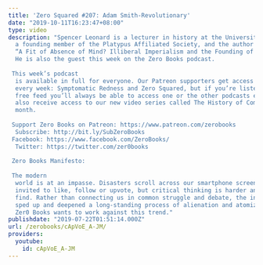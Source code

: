 ```yaml
---
title: 'Zero Squared #207: Adam Smith-Revolutionary'
date: "2019-10-11T16:23:47+08:00"
type: video
description: "Spencer Leonard is a lecturer in history at the University of Tennessee,
  a founding member of the Platypus Affiliated Society, and the author of the book
  “A Fit of Absence of Mind? Illiberal Imperialism and the Founding of British India.”
  He is also the guest this week on the Zero Books podcast.   This week’s podcast
  is available in full for everyone. Our Patreon supporters get access to two podcasts
  every week: Symptomatic Redness and Zero Squared, but if you’re listening on our
  free feed you’ll always be able to access one or the other podcasts each week. Patrons
  also receive access to our new video series called The History of Communism every
  month.   Support Zero Books on Patreon: https://www.patreon.com/zerobooks
  Subscribe: http://bit.ly/SubZeroBooks Facebook: https://www.facebook.com/ZeroBooks/
  Twitter: https://twitter.com/zer0books  Zero Books Manifesto:   The modern
  world is at an impasse. Disasters scroll across our smartphone screens and we’re
  invited to like, follow or upvote, but critical thinking is harder and harder to
  find. Rather than connecting us in common struggle and debate, the internet has
  sped up and deepened a long-standing process of alienation and atomization.
  Zer0 Books wants to work against this trend."
publishdate: "2019-07-22T01:51:14.000Z"
url: /zerobooks/cApVoE_A-JM/
providers:
  youtube:
    id: cApVoE_A-JM
---
```

